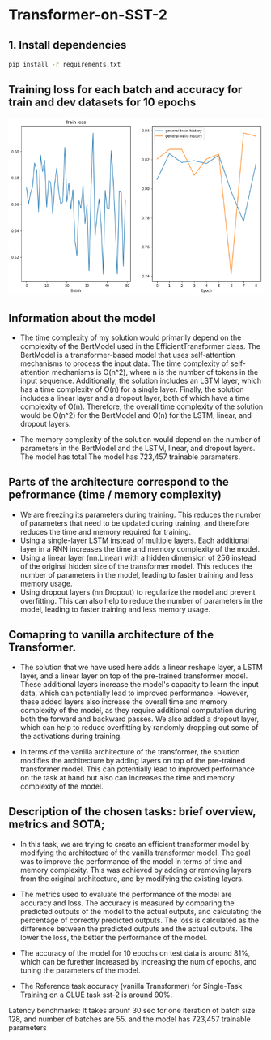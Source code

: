 # Transformer-on-SST-2

## 1. Install dependencies
```bash
pip install -r requirements.txt
```

## Training loss for each batch and accuracy for train and dev datasets for 10 epochs
![alt text](https://github.com/kchaitanya954/Transformer-on-SST-2/blob/main/images/plot.png?raw=true)

## Information about the model
* The time complexity of my solution would primarily depend on the complexity of the BertModel used in the EfficientTransformer class. The BertModel is a transformer-based model that uses self-attention mechanisms to process the input data. The time complexity of self-attention mechanisms is O(n^2), where n is the number of tokens in the input sequence. Additionally, the solution includes an LSTM layer, which has a time complexity of O(n) for a single layer. Finally, the solution includes a linear layer and a dropout layer, both of which have a time complexity of O(n). Therefore, the overall time complexity of the solution would be O(n^2) for the BertModel and O(n) for the LSTM, linear, and dropout layers.

* The memory complexity of the solution would depend on the number of parameters in the BertModel and the LSTM, linear, and dropout layers. The model has total The model has 723,457 trainable parameters.

## Parts of the architecture correspond to the pefrormance (time / memory complexity)
* We are freezing its parameters during training. This reduces the number of parameters that need to be updated during training, and therefore reduces the time and memory required for training.
* Using a single-layer LSTM instead of multiple layers. Each additional layer in a RNN increases the time and memory complexity of the model.
* Using a linear layer (nn.Linear) with a hidden dimension of 256 instead of the original hidden size of the transformer model. This reduces the number of parameters in the model, leading to faster training and less memory usage.
* Using dropout layers (nn.Dropout) to regularize the model and prevent overfitting. This can also help to reduce the number of parameters in the model, leading to faster training and less memory usage.

## Comapring to vanilla architecture of the Transformer.
* The solution that we have used here adds a linear reshape layer, a LSTM layer, and a linear layer on top of the pre-trained transformer model. These additional layers increase the model's capacity to learn the input data, which can potentially lead to improved performance. However, these added layers also increase the overall time and memory complexity of the model, as they require additional computation during both the forward and backward passes. We also added a dropout layer, which can help to reduce overfitting by randomly dropping out some of the activations during training.

* In terms of the vanilla architecture of the transformer, the solution modifies the architecture by adding layers on top of the pre-trained transformer model. This can potentially lead to improved performance on the task at hand but also can increases the time and memory complexity of the model.

## Description of the chosen tasks: brief overview, metrics and SOTA;
* In this task, we are trying to create an efficient transformer model by modifying the architecture of the vanilla transformer model. The goal was to improve the performance of the model in terms of time and memory complexity. This was achieved by adding or removing layers from the original architecture, and by modifying the existing layers.

* The metrics used to evaluate the performance of the model are accuracy and loss. The accuracy is measured by comparing the predicted outputs of the model to the actual outputs, and calculating the percentage of correctly predicted outputs. The loss is calculated as the difference between the predicted outputs and the actual outputs. The lower the loss, the better the performance of the model.

* The accuracy of the model for 10 epochs on test data is around 81%, which can be furether increased by increasing the num of epochs, and tuning the parameters of the model.

* The Reference task accuracy (vanilla Transformer) for Single-Task Training on a GLUE task sst-2 is around 90%.

Latency benchmarks: It takes arounf 30 sec for one iteration of batch size 128, and number of batches are 55. and the model has 723,457 trainable parameters


